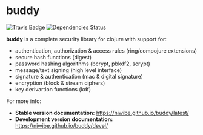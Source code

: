 # buddy

[![Travis Badge](https://img.shields.io/travis/niwibe/buddy.svg?style=flat)](https://travis-ci.org/niwibe/buddy "Travis Badge")
[![Dependencies Status](http://jarkeeper.com/niwibe/buddy/status.svg)](http://jarkeeper.com/niwibe/buddy)

**buddy** is a complete security library for clojure with support for:

- authentication, authorization & access rules (ring/compojure extensions)
- secure hash functions (digest)
- password hashing algorithms (bcrypt, pbkdf2, scrypt)
- message/text signing (high level interface)
- signature & authentication (mac & digital signature)
- encryption (block & stream ciphers)
- key derivartion functions (kdf)

For more info:

- **Stable version documentation:** https://niwibe.github.io/buddy/latest/
- **Development version documentation:** https://niwibe.github.io/buddy/devel/



